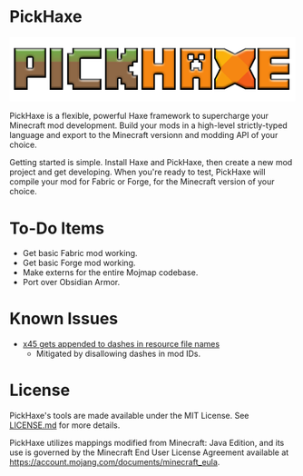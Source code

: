 # PickHaxe

![](/art/logo2.png)

PickHaxe is a flexible, powerful Haxe framework to supercharge your Minecraft mod development. Build your mods in a high-level strictly-typed language and export to the Minecraft versionn and modding API of your choice.

Getting started is simple. Install Haxe and PickHaxe, then create a new mod project and get developing. When you're ready to test, PickHaxe will compile your mod for Fabric or Forge, for the Minecraft version of your choice.

# To-Do Items
- Get basic Fabric mod working.
- Get basic Forge mod working.
- Make externs for the entire Mojmap codebase.
- Port over Obsidian Armor.

# Known Issues

- [x45 gets appended to dashes in resource file names](https://community.haxe.org/t/jvm-how-to-add-custom-resources-into-output-jar/3205)
  - Mitigated by disallowing dashes in mod IDs.

# License

PickHaxe's tools are made available under the MIT License. See [LICENSE.md](/LICENSE.md) for more details.

PickHaxe utilizes mappings modified from Minecraft: Java Edition, and its use is governed by the Minecraft End User License Agreement available at https://account.mojang.com/documents/minecraft_eula.

